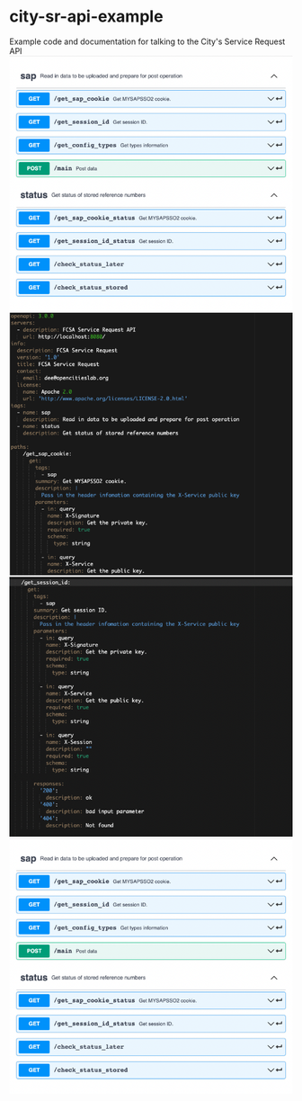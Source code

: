 # city-sr-api-example
Example code and documentation for talking to the City's Service Request API
![Screenshot](Screenshot1.png)
![Screenshot](Screenshot2.png)
![Screenshot](Screenshot3.png)
![Screenshot](Screenshot1.png)